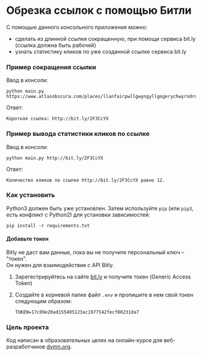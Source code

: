 # Обрезка ссылок с помощью Битли

С помощью данного консольного приложения можно:
* сделать из длинной ссылки сокращенную, при помощи сервиса bit.ly (ссылка должна быть рабочей)
* узнать статистику кликов по уже созданной ссылке сервиса bit.ly
 
### Пример сокращения ссылки
Ввод в консоли:
```
python main.py https://www.atlasobscura.com/places/llanfairpwllgwyngyllgogerychwyrndrobwllllantysiliogogogoch
```
Ответ:
```
Короткая ссылка: http://bit.ly/2F3CcYX
```

### Пример вывода статистики кликов по ссылке
Ввод в консоли:
```
python main.py http://bit.ly/2F3CcYX 
```
Ответ:
```
Количество кликов по ссылке http://bit.ly/2F3CcYX равно 12.
```

### Как установить

Python3 должен быть уже установлен. 
Затем используйте `pip` (или `pip3`, есть конфликт с Python2) для установки зависимостей:
```
pip install -r requirements.txt
```

#### Добавьте токен

Bitly не даст вам данные, пока вы не получите персональный ключ – "токен".  
 Он нужен для взаимодействия с API Bitly.  
 
 1. Зарегестрируйтесь на сайте [bit.ly](https://bit.ly) и получите токен (Generic Access Token)
 2. Создайте в корневой папке файл ```.env``` и пропишите в нем свой токен следующим образом:  
    
       ```
       TOKEN=17c09e20ad155405123ac1977542fecf00231da7
       ``` 

### Цель проекта

Код написан в образовательных целях на онлайн-курсе для веб-разработчиков [dvmn.org](https://dvmn.org/).
